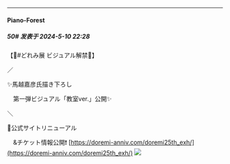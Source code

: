 ﻿
*****

####  Piano-Forest  
##### 50#       发表于 2024-5-10 22:28

【📢#どれみ展 ビジュアル解禁💐】

／

✨馬越嘉彦氏描き下ろし

　第一弾ビジュアル「教室ver.」公開✨

＼

🔗公式サイトリニューアル

　&amp;チケット情報公開❗️
[https://doremi-anniv.com/doremi25th_exh/](https://doremi-anniv.com/doremi25th_exh/)
<img src="https://p.sda1.dev/17/87f967044de773feb13891bb8ecc08eb/20240510_222746.jpg" referrerpolicy="no-referrer">

